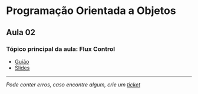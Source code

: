 # Programação Orientada a Objetos
## Aula 02
### Tópico principal da aula: Flux Control

* [Guião](https://github.com/TiagoRG/uaveiro-leci/tree/master/1ano/2semestre/poo/guides/POO-2021-aula02.pdf)
* [Slides](https://github.com/TiagoRG/uaveiro-leci/tree/master/1ano/2semestre/poo/slides/POO_02_ControloFluxo.pdf)

---
*Pode conter erros, caso encontre algum, crie um* [*ticket*](https://github.com/TiagoRG/uaveiro-leci/issues/new)
